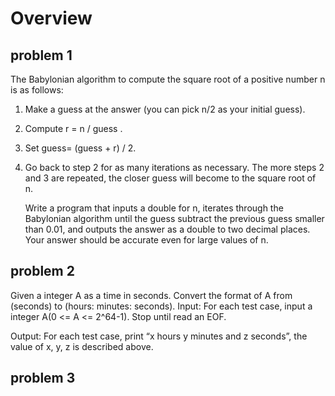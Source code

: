 # Overview
## problem 1
The Babylonian algorithm to compute the square root of a positive number n is as follows:
1. Make a guess at the answer (you can pick n/2 as your initial guess).
2. Compute r = n / guess .
3. Set guess= (guess + r) / 2.
4. Go back to step 2 for as many iterations as necessary. The more steps 2 and 3 are repeated, the closer guess will become to the square root of n.

   Write a program that inputs a double for n, iterates through the Babylonian algorithm until the guess subtract the previous guess smaller than 0.01, and outputs the answer as a double to two decimal places. Your answer should be accurate even for large values of n.

## problem 2
Given a integer A as a time in seconds. 
Convert the format of A from (seconds) to (hours: minutes: seconds).
Input:
For each test case, input a integer A(0 <= A <= 2^64-1). Stop until read an EOF.

Output:
For each test case, print “x hours y minutes and z seconds”, the value of x, y, z is described above.

## problem 3
